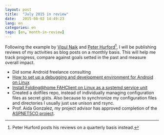 ```yaml
---
layout: post
title:  "July 2015 in review"
date:   2015-08-02 14:49:23
lang: en
categories: en
tags: [en, month-in-review]
---
```


Following the example by [Vipul Naik](http://vipulnaik.com) and [Peter
Hurford](http://peterhurford.com)[^1], I will be publishing reviews of my
activities as blog posts on a monthly basis.  This will help me track progress,
compare against goals setted in the past and measure overall impact.

- Did some Android freelance consulting
- [How to set up a debugging and development environment for Android on
  Linux]()
- [Install Folding@home FAHClient on Linux as a systemd service unit]()
- Created a dotfiles repo, instead of individually managing configuration files
  as secret gists. Also because to synchronize my configuration files and
  directories I usually just use unison and rsync.
- Prof. Aida Gonzalez, my project advisor has approved completion of the
  [ASPNET5CO project]().

[^1]: Peter Hurford posts his reviews on a quarterly basis instead.

